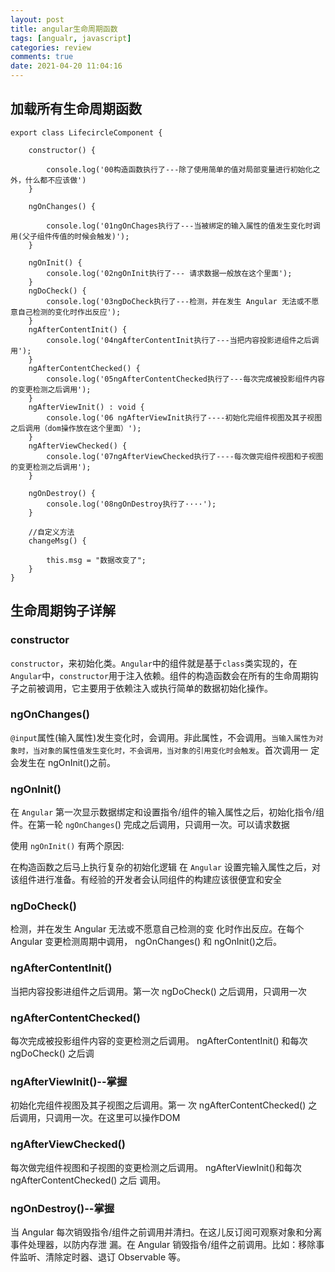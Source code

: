 ```yaml
---
layout: post
title: angular生命周期函数
tags: [angualr, javascript]
categories: review
comments: true
date: 2021-04-20 11:04:16
---
```



## 加载所有生命周期函数
```
export class LifecircleComponent {

    constructor() {

        console.log('00构造函数执行了---除了使用简单的值对局部变量进行初始化之外，什么都不应该做')
    }

    ngOnChanges() {

        console.log('01ngOnChages执行了---当被绑定的输入属性的值发生变化时调用(父子组件传值的时候会触发)'); 
    }

    ngOnInit() {
        console.log('02ngOnInit执行了--- 请求数据一般放在这个里面');
    }
    ngDoCheck() {
        console.log('03ngDoCheck执行了---检测，并在发生 Angular 无法或不愿意自己检测的变化时作出反应');
    }
    ngAfterContentInit() {
        console.log('04ngAfterContentInit执行了---当把内容投影进组件之后调用');
    }
    ngAfterContentChecked() {
        console.log('05ngAfterContentChecked执行了---每次完成被投影组件内容的变更检测之后调用');
    }
    ngAfterViewInit() : void {
        console.log('06 ngAfterViewInit执行了----初始化完组件视图及其子视图之后调用（dom操作放在这个里面）');
    }
    ngAfterViewChecked() {
        console.log('07ngAfterViewChecked执行了----每次做完组件视图和子视图的变更检测之后调用');
    }

    ngOnDestroy() {
        console.log('08ngOnDestroy执行了····');
    }

    //自定义方法
    changeMsg() {

        this.msg = "数据改变了";
    }
}
```
<!-- more -->

## 生命周期钩子详解
### constructor
`constructor`，来初始化类。`Angular`中的组件就是基于`class`类实现的，在`Angular`中，`constructor`用于注入依赖。组件的构造函数会在所有的生命周期钩子之前被调用，它主要用于依赖注入或执行简单的数据初始化操作。

### ngOnChanges()
`@input`属性(输入属性)发生变化时，会调用。非此属性，不会调用。`当输入属性为对象时，当对象的属性值发生变化时，不会调用，当对象的引用变化时会触发`。首次调用一 定会发生在 ngOnInit()之前。

### ngOnInit()
在 `Angular` 第一次显示数据绑定和设置指令/组件的输入属性之后，初始化指令/组件。在第一轮 `ngOnChanges`() 完成之后调用，只调用一次。可以请求数据

使用 `ngOnInit()` 有两个原因:

在构造函数之后马上执行复杂的初始化逻辑
在 `Angular` 设置完输入属性之后，对该组件进行准备。有经验的开发者会认同组件的构建应该很便宜和安全

### ngDoCheck()
检测，并在发生 Angular 无法或不愿意自己检测的变 化时作出反应。在每个 Angular 变更检测周期中调用， ngOnChanges() 和 ngOnInit()之后。
### ngAfterContentInit()
当把内容投影进组件之后调用。第一次 ngDoCheck() 之后调用，只调用一次
### ngAfterContentChecked()
每次完成被投影组件内容的变更检测之后调用。 ngAfterContentInit() 和每次 ngDoCheck() 之后调
### ngAfterViewInit()--掌握
初始化完组件视图及其子视图之后调用。第一 次 ngAfterContentChecked() 之后调用，只调用一次。在这里可以操作DOM
### ngAfterViewChecked()
每次做完组件视图和子视图的变更检测之后调用。 ngAfterViewInit()和每次 ngAfterContentChecked() 之后 调用。
### ngOnDestroy()--掌握
当 Angular 每次销毁指令/组件之前调用并清扫。在这儿反订阅可观察对象和分离事件处理器，以防内存泄 漏。在 Angular 销毁指令/组件之前调用。比如：移除事件监听、清除定时器、退订 Observable 等。
